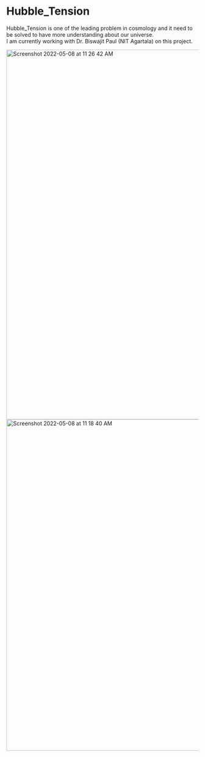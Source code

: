 # Hubble_Tension
Hubble_Tension is one of the leading problem in cosmology and it need to be solved to have more understanding about our universe.  
I am currently working with Dr. Biswajit Paul (NIT Agartala) on this project.

<img width="968" alt="Screenshot 2022-05-08 at 11 26 42 AM" src="https://user-images.githubusercontent.com/99118678/167321130-0cd4a49f-efc4-44fa-9528-d4d1957b952b.png">


<img width="868" alt="Screenshot 2022-05-08 at 11 18 40 AM" src="https://user-images.githubusercontent.com/99118678/167321121-715e8e0b-802d-45d6-af48-0bc81d79e184.png">
